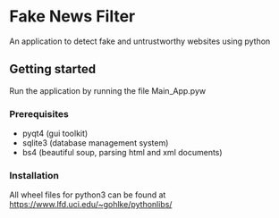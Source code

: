 # Fake News Filter 
An application to detect fake and untrustworthy websites using python
## Getting started
Run the application by running the file Main_App.pyw
### Prerequisites
* pyqt4 (gui toolkit)
* sqlite3 (database management system)
* bs4 (beautiful soup, parsing html and xml documents)
### Installation
All wheel files for python3 can be found at https://www.lfd.uci.edu/~gohlke/pythonlibs/
